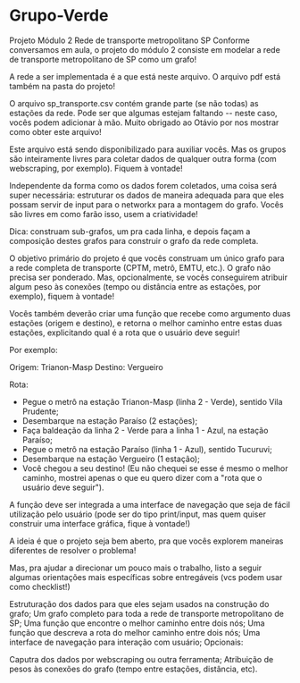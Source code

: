 # Grupo-Verde

Projeto Módulo 2
Rede de transporte metropolitano SP
Conforme conversamos em aula, o projeto do módulo 2 consiste em modelar a rede de transporte metropolitano de SP como um grafo!

A rede a ser implementada é a que está neste arquivo. O arquivo pdf está também na pasta do projeto!

O arquivo sp_transporte.csv contém grande parte (se não todas) as estações da rede. Pode ser que algumas estejam faltando -- neste caso, vocês podem adicionar à mão. Muito obrigado ao Otávio por nos mostrar como obter este arquivo!

Este arquivo está sendo disponibilizado para auxiliar vocês. Mas os grupos são inteiramente livres para coletar dados de qualquer outra forma (com webscraping, por exemplo). Fiquem à vontade!

Independente da forma como os dados forem coletados, uma coisa será super necessária: estruturar os dados de maneira adequada para que eles possam servir de input para o networkx para a montagem do grafo. Vocês são livres em como farão isso, usem a criatividade!

Dica: construam sub-grafos, um pra cada linha, e depois façam a composição destes grafos para construir o grafo da rede completa.

O objetivo primário do projeto é que vocês construam um único grafo para a rede completa de transporte (CPTM, metrô, EMTU, etc.). O grafo não precisa ser ponderado. Mas, opcionalmente, se vocês conseguirem atribuir algum peso às conexões (tempo ou distância entre as estações, por exemplo), fiquem à vontade!

Vocês também deverão criar uma função que recebe como argumento duas estações (origem e destino), e retorna o melhor caminho entre estas duas estações, explicitando qual é a rota que o usuário deve seguir!

Por exemplo:

Origem: Trianon-Masp
Destino: Vergueiro

Rota:
- Pegue o metrô na estação Trianon-Masp (linha 2 - Verde), sentido Vila Prudente;
- Desembarque na estação Paraíso (2 estações);
- Faça baldeação da linha 2 - Verde para a linha 1 - Azul, na estação Paraíso;
- Pegue o metrô na estação Paraíso (linha 1 - Azul), sentido Tucuruvi;
- Desembarque na estação Vergueiro (1 estação);
- Você chegou a seu destino!
(Eu não chequei se esse é mesmo o melhor caminho, mostrei apenas o que eu quero dizer com a "rota que o usuário deve seguir").

A função deve ser integrada a uma interface de navegação que seja de fácil utilização pelo usuário (pode ser do tipo print/input, mas quem quiser construir uma interface gráfica, fique à vontade!)

A ideia é que o projeto seja bem aberto, pra que vocês explorem maneiras diferentes de resolver o problema!

Mas, pra ajudar a direcionar um pouco mais o trabalho, listo a seguir algumas orientações mais específicas sobre entregáveis (vcs podem usar como checklist!)

Estruturação dos dados para que eles sejam usados na construção do grafo;
Um grafo completo para toda a rede de transporte metropolitano de SP;
Uma função que encontre o melhor caminho entre dois nós;
Uma função que descreva a rota do melhor caminho entre dois nós;
Uma interface de navegação para interação com usuário;
Opcionais:

Caputra dos dados por webscraping ou outra ferramenta;
Atribuição de pesos às conexões do grafo (tempo entre estações, distância, etc).
